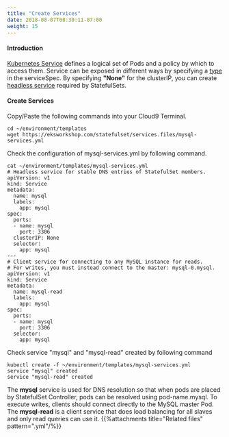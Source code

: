 ```yaml
---
title: "Create Services"
date: 2018-08-07T08:30:11-07:00
weight: 15
---
```

#### Introduction
[Kubernetes Service](https://kubernetes.io/docs/concepts/services-networking/service/) defines a logical set of Pods and a policy by which to access them. Service can be exposed in different ways by specifying a [type](https://kubernetes.io/docs/tutorials/kubernetes-basics/expose/expose-intro/) in the serviceSpec. By specifying **"None"** for the clusterIP, you can create [headless service](https://kubernetes.io/docs/concepts/services-networking/service/#headless-services) required by StatefulSets.
#### Create Services
Copy/Paste the following commands into your Cloud9 Terminal.
```
cd ~/environment/templates
wget https://eksworkshop.com/statefulset/services.files/mysql-services.yml
```
Check the configuration of mysql-services.yml by following command.
```
cat ~/environment/templates/mysql-services.yml
# Headless service for stable DNS entries of StatefulSet members.
apiVersion: v1
kind: Service
metadata:
  name: mysql
  labels:
    app: mysql
spec:
  ports:
  - name: mysql
    port: 3306
  clusterIP: None
  selector:
    app: mysql
---
# Client service for connecting to any MySQL instance for reads.
# For writes, you must instead connect to the master: mysql-0.mysql.
apiVersion: v1
kind: Service
metadata:
  name: mysql-read
  labels:
    app: mysql
spec:
  ports:
  - name: mysql
    port: 3306
  selector:
    app: mysql
```
Check service "mysql" and "mysql-read" created by following command
```
kubectl create -f ~/environment/templates/mysql-services.yml
service "mysql" created
service "mysql-read" created
```
The **mysql** service is used for DNS resolution so that when pods are placed by StatefulSet Controller, pods can be resolved using pod-name.mysql. To execute writes, clients should connect directly to the MySQL master Pod. The **mysql-read** is a client service that does load balancing for all slaves and only read queries can use it. 
{{%attachments title="Related files" pattern=".yml"/%}}
